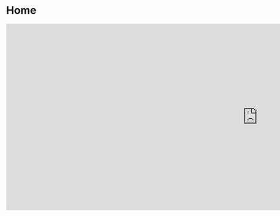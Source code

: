 # Home
<iframe width="1344" height="500" src="https://www.youtube.com/embed/WYfFeh6OqWI" frameborder="0" allow="accelerometer; autoplay; encrypted-media; gyroscope; picture-in-picture" allowfullscreen></iframe>
